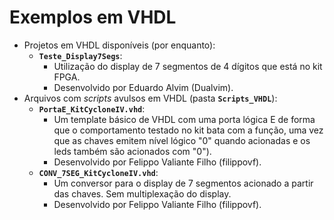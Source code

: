 # Exemplos em VHDL         
- Projetos em VHDL disponíveis (por enquanto):       
	- **`Teste_Display7Segs`**:        
		- Utilização do display de 7 segmentos de 4 dígitos que está no kit FPGA.      
		- Desenvolvido por Eduardo Alvim (Dualvim).    
 - Arquivos com _scripts_ avulsos em VHDL (pasta **`Scripts_VHDL`**):   
	- **`PortaE_KitCycloneIV.vhd`**:      
		- Um template básico de VHDL com uma porta lógica E de forma que o comportamento testado no kit bata com a função, uma vez que as chaves emitem nível lógico "0" quando acionadas e os leds também são acionados com "0").    
		- Desenvolvido por Felippo Valiante Filho (filippovf).      
	- **`CONV_7SEG_KitCycloneIV.vhd`**:     
		- Um conversor para o display de 7 segmentos acionado a partir das chaves. Sem multiplexação do display.       
		- Desenvolvido por Felippo Valiante Filho (filippovf).
